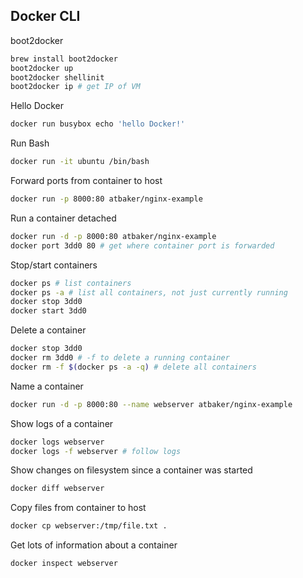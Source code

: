 ## Docker CLI

boot2docker

```bash
brew install boot2docker
boot2docker up
boot2docker shellinit
boot2docker ip # get IP of VM
```

Hello Docker

```bash
docker run busybox echo 'hello Docker!'
```

Run Bash

```bash
docker run -it ubuntu /bin/bash
```

Forward ports from container to host

```bash
docker run -p 8000:80 atbaker/nginx-example
```

Run a container detached

```bash
docker run -d -p 8000:80 atbaker/nginx-example
docker port 3dd0 80 # get where container port is forwarded
```

Stop/start containers

```bash
docker ps # list containers
docker ps -a # list all containers, not just currently running
docker stop 3dd0
docker start 3dd0
```

Delete a container

```bash
docker stop 3dd0
docker rm 3dd0 # -f to delete a running container
docker rm -f $(docker ps -a -q) # delete all containers
```

Name a container

```bash
docker run -d -p 8000:80 --name webserver atbaker/nginx-example
```

Show logs of a container

```bash
docker logs webserver
docker logs -f webserver # follow logs
```

Show changes on filesystem since a container was started

```bash
docker diff webserver
```

Copy files from container to host

```bash
docker cp webserver:/tmp/file.txt .
```

Get lots of information about a container

```bash
docker inspect webserver
```
